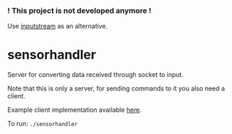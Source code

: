 ### ! This project is not developed anymore !
Use [inputstream](https://github.com/OwczarekGit/inputstream) as an alternative.

# sensorhandler
Server for converting data received through socket to input.

Note that this is only a server, for sending commands to it you also need a client.

Example client implementation available [here](https://github.com/OwczarekGit/sh-client).

To run:
```./sensorhandler```
